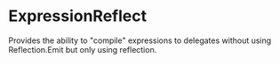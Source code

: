 ExpressionReflect
=================

Provides the ability to "compile" expressions to delegates without using Reflection.Emit but only using reflection.

